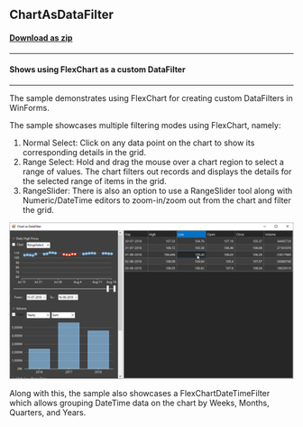 ## ChartAsDataFilter
#### [Download as zip](https://minhaskamal.github.io/DownGit/#/home?url=https://github.com/GrapeCity/ComponentOne-WinForms-Samples/tree/master/NetFramework\DataFilter\VB\ChartAsDataFilter\ChartAsDataFilter)
____
#### Shows using FlexChart as a custom DataFilter
____
The sample demonstrates using FlexChart for creating custom DataFilters in WinForms.

The sample showcases multiple filtering modes using FlexChart, namely:

1. Normal Select: Click on any data point on the chart to show its corresponding details in the grid.
2. Range Select: Hold and drag the mouse over a chart region to select a range of values. The chart filters out records and displays the details for the selected range of items in the grid.
3. RangeSlider: There is also an option to use a RangeSlider tool along with Numeric/DateTime editors to zoom-in/zoom out from the chart and filter the grid.

![screenshot](screenshot.png)

Along with this, the sample also showcases a FlexChartDateTimeFilter which allows grouping DateTime data on the chart by Weeks, Months, Quarters, and Years.
